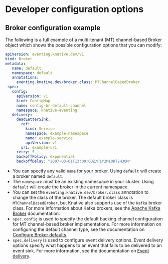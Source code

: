 # Developer configuration options

## Broker configuration example

The following is a full example of a multi-tenant (MT) channel-based Broker object which shows the possible configuration options that you can modify:

```yaml
apiVersion: eventing.knative.dev/v1
kind: Broker
metadata:
   name: default
   namespace: default
   annotations:
     eventing.knative.dev/broker.class: MTChannelBasedBroker
 spec:
   config:
     apiVersion: v1
     kind: ConfigMap
     name: config-br-default-channel
     namespace: knative-eventing
   delivery:
     deadLetterSink:
       ref:
         kind: Service
         namespace: example-namespace
         name: example-service
         apiVersion: v1
       uri: example-uri
     retry: 5
     backoffPolicy: exponential
     backoffDelay: "2007-03-01T13:00:00Z/P1Y2M10DT2H30M"
```

- You can specify any valid `name` for your broker. Using `default` will create a broker named `default`.
- The `namespace` must be an existing namespace in your cluster. Using `default` will create the broker in the current namespace.
- You can set the `eventing.knative.dev/broker.class` annotation to change the class of the broker. The default broker class is `MTChannelBasedBroker`, but Knative also supports use of the `Kafka` broker class. For more information about Kafka brokers, see the [Apache Kafka Broker](kafka-broker/README.md) documentation.
- `spec.config` is used to specify the default backing channel configuration for MT channel-based broker implementations. For more information on configuring the default channel type, see the documentation on [Configure Broker defaults](../configuration/broker-configuration.md).
- `spec.delivery` is used to configure event delivery options. Event delivery options specify what happens to an event that fails to be delivered to an event sink. For more information, see the documentation on [Event delivery](../event-delivery.md).
